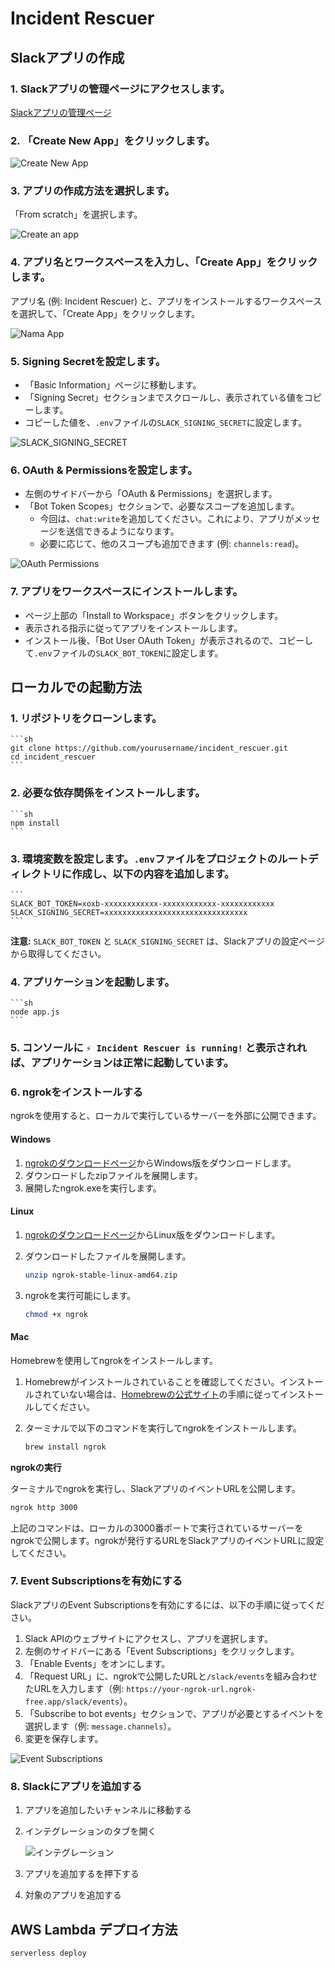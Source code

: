 # Incident Rescuer

## Slackアプリの作成

### 1. Slackアプリの管理ページにアクセスします。

[Slackアプリの管理ページ](https://api.slack.com/apps)

### 2. 「Create New App」をクリックします。

![Create New App](https://github.com/user-attachments/assets/f8eeaaa8-18f4-4496-bba9-b9c9b9f35627)


### 3. アプリの作成方法を選択します。

「From scratch」を選択します。

![Create an app](https://github.com/user-attachments/assets/9515e2b3-8cc9-43f6-84b9-703bf5198cd3)


### 4. アプリ名とワークスペースを入力し、「Create App」をクリックします。

アプリ名 (例: Incident Rescuer) と、アプリをインストールするワークスペースを選択して、「Create App」をクリックします。

![Nama App](https://github.com/user-attachments/assets/d3848ee1-cae4-4dc0-a9ee-1ab413600e59)


### 5. Signing Secretを設定します。

*   「Basic Information」ページに移動します。
*   「Signing Secret」セクションまでスクロールし、表示されている値をコピーします。
*   コピーした値を、`.env`ファイルの`SLACK_SIGNING_SECRET`に設定します。

![SLACK_SIGNING_SECRET](https://github.com/user-attachments/assets/098a7fd2-e9e1-4295-81a3-ea287ca82b22)


### 6. OAuth & Permissionsを設定します。

*   左側のサイドバーから「OAuth & Permissions」を選択します。
*   「Bot Token Scopes」セクションで、必要なスコープを追加します。
    *   今回は、`chat:write`を追加してください。これにより、アプリがメッセージを送信できるようになります。
    *   必要に応じて、他のスコープも追加できます (例: `channels:read`)。

![OAuth   Permissions](https://github.com/user-attachments/assets/87476309-fd4f-4eec-8579-9c8a08b90f85)


### 7. アプリをワークスペースにインストールします。

*   ページ上部の「Install to Workspace」ボタンをクリックします。
*   表示される指示に従ってアプリをインストールします。
*   インストール後、「Bot User OAuth Token」が表示されるので、コピーして`.env`ファイルの`SLACK_BOT_TOKEN`に設定します。

## ローカルでの起動方法

### 1. リポジトリをクローンします。
    ```sh
    git clone https://github.com/yourusername/incident_rescuer.git
    cd incident_rescuer
    ```

### 2. 必要な依存関係をインストールします。
    ```sh
    npm install
    ```

### 3. 環境変数を設定します。`.env`ファイルをプロジェクトのルートディレクトリに作成し、以下の内容を追加します。
    ```
    SLACK_BOT_TOKEN=xoxb-xxxxxxxxxxxx-xxxxxxxxxxxx-xxxxxxxxxxxx
    SLACK_SIGNING_SECRET=xxxxxxxxxxxxxxxxxxxxxxxxxxxxxxxx
    ```
   **注意:** `SLACK_BOT_TOKEN` と `SLACK_SIGNING_SECRET` は、Slackアプリの設定ページから取得してください。

### 4. アプリケーションを起動します。
    ```sh
    node app.js
    ```

### 5. コンソールに `⚡️ Incident Rescuer is running!` と表示されれば、アプリケーションは正常に起動しています。

### 6. ngrokをインストールする

ngrokを使用すると、ローカルで実行しているサーバーを外部に公開できます。

#### Windows

1.  [ngrokのダウンロードページ](https://ngrok.com/download)からWindows版をダウンロードします。
2.  ダウンロードしたzipファイルを展開します。
3.  展開したngrok.exeを実行します。

#### Linux

1.  [ngrokのダウンロードページ](https://ngrok.com/download)からLinux版をダウンロードします。
2.  ダウンロードしたファイルを展開します。

    ```sh
    unzip ngrok-stable-linux-amd64.zip
    ```
3.  ngrokを実行可能にします。

    ```sh
    chmod +x ngrok
    ```

#### Mac

Homebrewを使用してngrokをインストールします。

1.  Homebrewがインストールされていることを確認してください。インストールされていない場合は、[Homebrewの公式サイト](https://brew.sh/)の手順に従ってインストールしてください。
2.  ターミナルで以下のコマンドを実行してngrokをインストールします。

    ```sh
    brew install ngrok
    ```

**ngrokの実行**

ターミナルでngrokを実行し、SlackアプリのイベントURLを公開します。

```sh
ngrok http 3000
```

上記のコマンドは、ローカルの3000番ポートで実行されているサーバーをngrokで公開します。ngrokが発行するURLをSlackアプリのイベントURLに設定してください。

### 7. Event Subscriptionsを有効にする

SlackアプリのEvent Subscriptionsを有効にするには、以下の手順に従ってください。

1.  Slack APIのウェブサイトにアクセスし、アプリを選択します。
2.  左側のサイドバーにある「Event Subscriptions」をクリックします。
3.  「Enable Events」をオンにします。
4.  「Request URL」に、ngrokで公開したURLと`/slack/events`を組み合わせたURLを入力します（例: `https://your-ngrok-url.ngrok-free.app/slack/events`）。
5.  「Subscribe to bot events」セクションで、アプリが必要とするイベントを選択します（例: `message.channels`）。
6.  変更を保存します。

![Event Subscriptions](https://github.com/user-attachments/assets/ede90f4d-d16f-4cc5-a5a5-e6bcba0b4e67)

### 8. Slackにアプリを追加する

1. アプリを追加したいチャンネルに移動する
2. インテグレーションのタブを開く

   ![インテグレーション](https://github.com/user-attachments/assets/14fc2c3b-c055-46ca-a1bc-304155e36ba0)

3. アプリを追加するを押下する
4. 対象のアプリを追加する

## AWS Lambda デプロイ方法

```
serverless deploy
```
